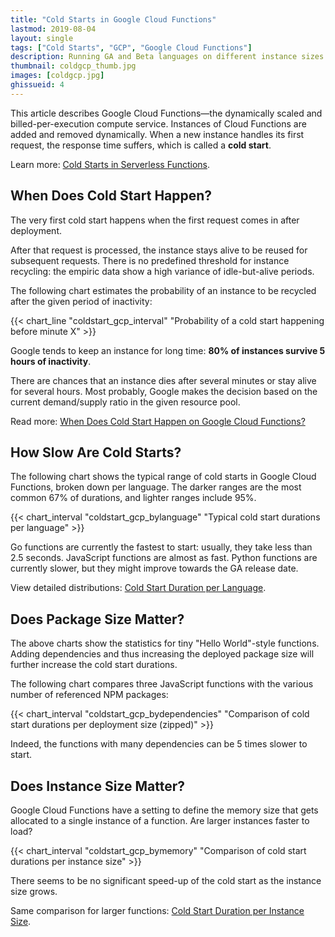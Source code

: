 ```yaml
---
title: "Cold Starts in Google Cloud Functions"
lastmod: 2019-08-04
layout: single
tags: ["Cold Starts", "GCP", "Google Cloud Functions"]
description: Running GA and Beta languages on different instance sizes
thumbnail: coldgcp_thumb.jpg
images: [coldgcp.jpg]
ghissueid: 4
---
```


This article describes Google Cloud Functions&mdash;the dynamically scaled and billed-per-execution compute service. Instances of Cloud Functions are added and removed dynamically. When a new instance handles its first request, the response time suffers, which is called a **cold start**.

Learn more: [Cold Starts in Serverless Functions](/serverless/coldstarts/define).

When Does Cold Start Happen?
----------------------------

The very first cold start happens when the first request comes in after deployment.

After that request is processed, the instance stays alive to be reused for subsequent requests. There is no predefined threshold for instance recycling: the empiric data show a high variance of idle-but-alive periods.

The following chart estimates the probability of an instance to be recycled after the given period of inactivity:

{{< chart_line
    "coldstart_gcp_interval"
    "Probability of a cold start happening before minute X" >}}

Google tends to keep an instance for long time: **80% of instances survive 5 hours of inactivity**.

There are chances that an instance dies after several minutes or stay alive for several hours. Most probably, Google makes the decision based on the current demand/supply ratio in the given resource pool.

Read more: [When Does Cold Start Happen on Google Cloud Functions?](/serverless/coldstarts/gcp/intervals)

How Slow Are Cold Starts?
-------------------------

The following chart shows the typical range of cold starts in Google Cloud Functions, broken down per language. The darker ranges are the most common 67% of durations, and lighter ranges include 95%.

{{< chart_interval
    "coldstart_gcp_bylanguage"
    "Typical cold start durations per language" >}}

Go functions are currently the fastest to start: usually, they take less than 2.5 seconds. JavaScript functions are almost as fast. Python functions are currently slower, but they might improve towards the GA release date.

View detailed distributions: [Cold Start Duration per Language](/serverless/coldstarts/gcp/languages).

Does Package Size Matter?
-------------------------

The above charts show the statistics for tiny "Hello World"-style functions. Adding dependencies and thus increasing the deployed package size will further increase the cold start durations.

The following chart compares three JavaScript functions with the various number of referenced NPM packages:

{{< chart_interval
    "coldstart_gcp_bydependencies"
    "Comparison of cold start durations per deployment size (zipped)" >}}

Indeed, the functions with many dependencies can be 5 times slower to start.

Does Instance Size Matter?
--------------------------

Google Cloud Functions have a setting to define the memory size that gets allocated to a single instance of a function. Are larger instances faster to load?

{{< chart_interval
    "coldstart_gcp_bymemory"
    "Comparison of cold start durations per instance size" >}}

There seems to be no significant speed-up of the cold start as the instance size grows.

Same comparison for larger functions: [Cold Start Duration per Instance Size](/serverless/coldstarts/gcp/instances).